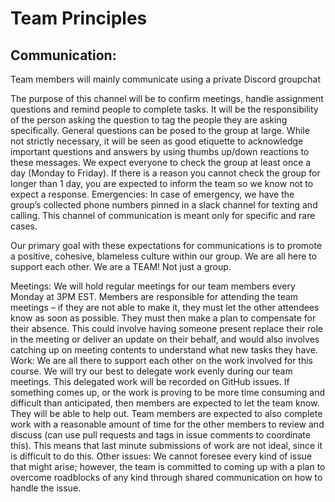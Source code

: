 # Team Principles

## Communication:
Team members will mainly communicate using a private Discord groupchat

The purpose of this channel will be to confirm meetings, handle assignment questions and remind people to complete tasks.
It will be the responsibility of the person asking the question to tag the people they are asking specifically.
General questions can be posed to the group at large.
While not strictly necessary, it will be seen as good etiquette to acknowledge important questions and answers by using thumbs up/down reactions to these messages.
We expect everyone to check the group at least once a day (Monday to Friday). If there is a reason you cannot check the group for longer than 1 day, you are expected to inform the team so we know not to expect a response.
Emergencies: In case of emergency, we have the group’s collected phone numbers pinned in a slack channel for texting and calling. This channel of communication is meant only for specific and rare cases.

Our primary goal with these expectations for communications is to promote a positive, cohesive, blameless culture within our group.
We are all here to support each other. We are a TEAM! Not just a group.

Meetings:
We will hold regular meetings for our team members every Monday at 3PM EST.
Members are responsible for attending the team meetings – if they are not able to make it, they must let the other attendees know as soon as possible.
They must then make a plan to compensate for their absence. This could involve having someone present replace their role in the meeting or deliver an update on their behalf, and would also involves catching up on meeting contents to understand what new tasks they have.
Work:
We are all there to support each other on the work involved for this course.
We will try our best to delegate work evenly during our team meetings. This delegated work will be recorded on GitHub issues.
If something comes up, or the work is proving to be more time consuming and difficult than anticipated, then members are expected to let the team know. They will be able to help out.
Team members are expected to also complete work with a reasonable amount of time for the other members to review and discuss (can use pull requests and tags in issue comments to coordinate this). This means that last minute submissions of work are not ideal, since it is difficult to do this.
Other issues:
We cannot foresee every kind of issue that might arise; however, the team is committed to coming up with a plan to overcome roadblocks of any kind through shared communication on how to handle the issue.
